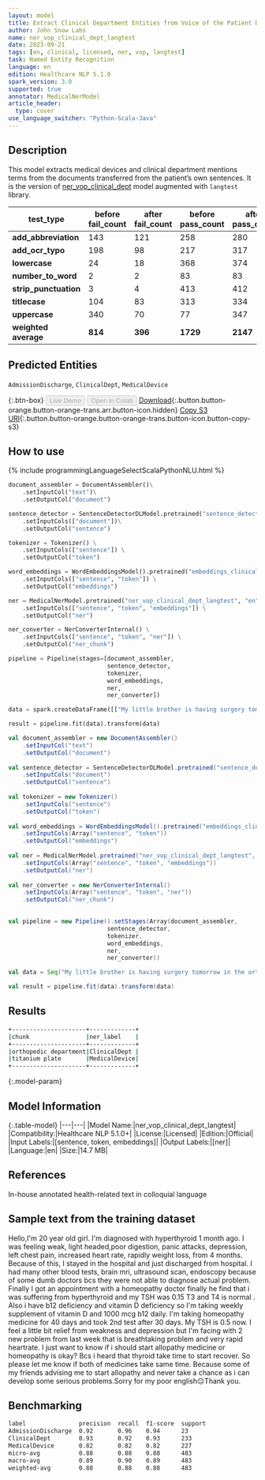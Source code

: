 ```yaml
---
layout: model
title: Extract Clinical Department Entities from Voice of the Patient Documents (LangTest)
author: John Snow Labs
name: ner_vop_clinical_dept_langtest
date: 2023-09-21
tags: [en, clinical, licensed, ner, vop, langtest]
task: Named Entity Recognition
language: en
edition: Healthcare NLP 5.1.0
spark_version: 3.0
supported: true
annotator: MedicalNerModel
article_header:
  type: cover
use_language_switcher: "Python-Scala-Java"
---
```


## Description

This model extracts medical devices and clinical department mentions terms from the documents transferred from the patient’s own sentences. It is the version of [ner_vop_clinical_dept](https://nlp.johnsnowlabs.com/2023/06/06/ner_vop_clinical_dept_en.html) model augmented with `langtest` library.

| **test_type**         | **before fail_count** | **after fail_count** | **before pass_count** | **after pass_count** | **minimum pass_rate** | **before pass_rate** | **after pass_rate** |
|-----------------------|-----------------------|----------------------|-----------------------|----------------------|-----------------------|----------------------|---------------------|
| **add_abbreviation**  | 143                   | 121                  | 258                   | 280                  | 60%                   | 64%                  | 70%                 |
| **add_ocr_typo**      | 198                   | 98                   | 217                   | 317                  | 60%                   | 52%                  | 76%                 |
| **lowercase**         | 24                    | 18                   | 368                   | 374                  | 70%                   | 94%                  | 95%                 |
| **number_to_word**    | 2                     | 2                    | 83                    | 83                   | 70%                   | 98%                  | 98%                 |
| **strip_punctuation** | 3                     | 4                    | 413                   | 412                  | 70%                   | 99%                  | 99%                 |
| **titlecase**         | 104                   | 83                   | 313                   | 334                  | 70%                   | 75%                  | 80%                 |
| **uppercase**         | 340                   | 70                   | 77                    | 347                  | 70%                   | 18%                  | 83%                 |
| **weighted average**  | **814**               | **396**              | **1729**              | **2147**             | **67%**               | **67.99%**           | **84.43%**          |

## Predicted Entities

`AdmissionDischarge`, `ClinicalDept`, `MedicalDevice`

{:.btn-box}
<button class="button button-orange" disabled>Live Demo</button>
<button class="button button-orange" disabled>Open in Colab</button>
[Download](https://s3.amazonaws.com/auxdata.johnsnowlabs.com/clinical/models/ner_vop_clinical_dept_langtest_en_5.1.0_3.0_1695327130583.zip){:.button.button-orange.button-orange-trans.arr.button-icon.hidden}
[Copy S3 URI](s3://auxdata.johnsnowlabs.com/clinical/models/ner_vop_clinical_dept_langtest_en_5.1.0_3.0_1695327130583.zip){:.button.button-orange.button-orange-trans.button-icon.button-copy-s3}

## How to use



<div class="tabs-box" markdown="1">
{% include programmingLanguageSelectScalaPythonNLU.html %}
  
```python
document_assembler = DocumentAssembler()\
    .setInputCol("text")\
    .setOutputCol("document")

sentence_detector = SentenceDetectorDLModel.pretrained("sentence_detector_dl_healthcare","en","clinical/models")\
    .setInputCols(["document"])\
    .setOutputCol("sentence")

tokenizer = Tokenizer() \
    .setInputCols(["sentence"]) \
    .setOutputCol("token")

word_embeddings = WordEmbeddingsModel().pretrained("embeddings_clinical", "en", "clinical/models")\
    .setInputCols(["sentence", "token"]) \
    .setOutputCol("embeddings")                

ner = MedicalNerModel.pretrained("ner_vop_clinical_dept_langtest", "en", "clinical/models") \
    .setInputCols(["sentence", "token", "embeddings"]) \
    .setOutputCol("ner")

ner_converter = NerConverterInternal() \
    .setInputCols(["sentence", "token", "ner"]) \
    .setOutputCol("ner_chunk")

pipeline = Pipeline(stages=[document_assembler,
                            sentence_detector,
                            tokenizer,
                            word_embeddings,
                            ner,
                            ner_converter])

data = spark.createDataFrame([["My little brother is having surgery tomorrow in the orthopedic department. He is getting a titanium plate put in his leg to help it heal faster. Wishing him a speedy recovery!"]]).toDF("text")

result = pipeline.fit(data).transform(data)
```
```scala
val document_assembler = new DocumentAssembler()
    .setInputCol("text")
    .setOutputCol("document")
    
val sentence_detector = SentenceDetectorDLModel.pretrained("sentence_detector_dl_healthcare","en","clinical/models")
    .setInputCols("document")
    .setOutputCol("sentence")
    
val tokenizer = new Tokenizer()
    .setInputCols("sentence")
    .setOutputCol("token")
    
val word_embeddings = WordEmbeddingsModel().pretrained("embeddings_clinical", "en", "clinical/models")
    .setInputCols(Array("sentence", "token"))
    .setOutputCol("embeddings")                
    
val ner = MedicalNerModel.pretrained("ner_vop_clinical_dept_langtest", "en", "clinical/models")
    .setInputCols(Array("sentence", "token", "embeddings"))
    .setOutputCol("ner")
    
val ner_converter = new NerConverterInternal()
    .setInputCols(Array("sentence", "token", "ner"))
    .setOutputCol("ner_chunk")

        
val pipeline = new Pipeline().setStages(Array(document_assembler,
                            sentence_detector,
                            tokenizer,
                            word_embeddings,
                            ner,
                            ner_converter))    

val data = Seq("My little brother is having surgery tomorrow in the orthopedic department. He is getting a titanium plate put in his leg to help it heal faster. Wishing him a speedy recovery!").toDS.toDF("text")

val result = pipeline.fit(data).transform(data)
```
</div>

## Results

```bash
+---------------------+-------------+
|chunk                |ner_label    |
+---------------------+-------------+
|orthopedic department|ClinicalDept |
|titanium plate       |MedicalDevice|
+---------------------+-------------+
```

{:.model-param}
## Model Information

{:.table-model}
|---|---|
|Model Name:|ner_vop_clinical_dept_langtest|
|Compatibility:|Healthcare NLP 5.1.0+|
|License:|Licensed|
|Edition:|Official|
|Input Labels:|[sentence, token, embeddings]|
|Output Labels:|[ner]|
|Language:|en|
|Size:|14.7 MB|

## References

In-house annotated health-related text in colloquial language

## Sample text from the training dataset

Hello,I'm 20 year old girl. I'm diagnosed with hyperthyroid 1 month ago. I was feeling weak, light headed,poor digestion, panic attacks, depression, left chest pain, increased heart rate, rapidly weight loss,  from 4 months. Because of this, I stayed in the hospital and just discharged from hospital. I had many other blood tests, brain mri, ultrasound scan, endoscopy because of some dumb doctors bcs they were not able to diagnose actual problem. Finally I got an appointment with a homeopathy doctor finally he find that i was suffering from hyperthyroid and my TSH was 0.15 T3 and T4 is normal . Also i have b12 deficiency and vitamin D deficiency so I'm taking weekly supplement of vitamin D and 1000 mcg b12 daily. I'm taking homeopathy medicine for 40 days and took 2nd test after 30 days. My TSH is 0.5 now. I feel a little bit relief from weakness and depression but I'm facing with 2 new problem from last week that is breathtaking problem and very rapid heartrate. I just want to know if i should start allopathy medicine or homeopathy is okay? Bcs i heard that thyroid take time to start recover. So please let me know if both of medicines take same time. Because some of my friends advising me to start allopathy and never take a chance as i can develop some serious problems.Sorry for my poor english😐Thank you.

## Benchmarking

```bash
label               precision  recall  f1-score  support 
AdmissionDischarge  0.92       0.96    0.94      23      
ClinicalDept        0.93       0.92    0.93      233     
MedicalDevice       0.82       0.82    0.82      227     
micro-avg           0.88       0.88    0.88      483     
macro-avg           0.89       0.90    0.89      483     
weighted-avg        0.88       0.88    0.88      483     
```
